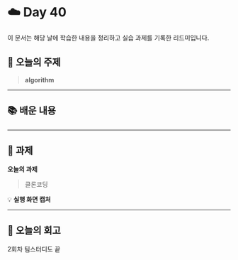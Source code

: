 # ☁️ Day 40
이 문서는 해당 날에 학습한 내용을 정리하고 실습 과제를 기록한 리드미입니다.

## 🔖 오늘의 주제
> **algorithm**

---

## 📚 배운 내용
### 




---

## 📝 과제

**오늘의 과제**
> 클론코딩

💡 **실행 화면 캡처**




---

## 💭 오늘의 회고
2회차 팀스터디도 끝
